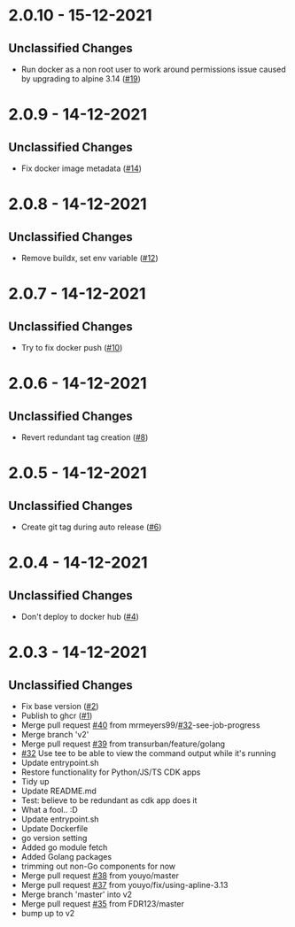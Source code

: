# 2.0.10 - 15-12-2021

## Unclassified Changes

- Run docker as a non root user to work around permissions issue caused by upgrading to alpine 3.14 ([#19](https://github.com/mrmeyers99/aws-cdk-github-actions/issues19))

# 2.0.9 - 14-12-2021

## Unclassified Changes

- Fix docker image metadata ([#14](https://github.com/mrmeyers99/aws-cdk-github-actions/issues14))

# 2.0.8 - 14-12-2021

## Unclassified Changes

- Remove buildx, set env variable ([#12](https://github.com/mrmeyers99/aws-cdk-github-actions/issues12))

# 2.0.7 - 14-12-2021

## Unclassified Changes

- Try to fix docker push ([#10](https://github.com/mrmeyers99/aws-cdk-github-actions/issues10))

# 2.0.6 - 14-12-2021

## Unclassified Changes

- Revert redundant tag creation ([#8](https://github.com/mrmeyers99/aws-cdk-github-actions/issues8))

# 2.0.5 - 14-12-2021

## Unclassified Changes

- Create git tag during auto release ([#6](https://github.com/mrmeyers99/aws-cdk-github-actions/issues6))

# 2.0.4 - 14-12-2021

## Unclassified Changes

- Don't deploy to docker hub ([#4](https://github.com/mrmeyers99/aws-cdk-github-actions/issues4))

# 2.0.3 - 14-12-2021

## Unclassified Changes

- Fix base version ([#2](https://github.com/mrmeyers99/aws-cdk-github-actions/issues2))
- Publish to ghcr ([#1](https://github.com/mrmeyers99/aws-cdk-github-actions/issues1))
- Merge pull request [#40](https://github.com/mrmeyers99/aws-cdk-github-actions/issues40) from mrmeyers99/[#32](https://github.com/mrmeyers99/aws-cdk-github-actions/issues32)-see-job-progress
- Merge branch 'v2'
- Merge pull request [#39](https://github.com/mrmeyers99/aws-cdk-github-actions/issues39) from transurban/feature/golang
- [#32](https://github.com/mrmeyers99/aws-cdk-github-actions/issues32) Use tee to be able to view the command output while it's running
- Update entrypoint.sh
- Restore functionality for Python/JS/TS CDK apps
- Tidy up
- Update README.md
- Test: believe to be redundant as cdk app does it
- What a fool..  :D
- Update entrypoint.sh
- Update Dockerfile
- go version setting
- Added go module fetch
- Added Golang packages
- trimming out non-Go components for now
- Merge pull request [#38](https://github.com/mrmeyers99/aws-cdk-github-actions/issues38) from youyo/master
- Merge pull request [#37](https://github.com/mrmeyers99/aws-cdk-github-actions/issues37) from youyo/fix/using-apline-3.13
- Merge branch 'master' into v2
- Merge pull request [#35](https://github.com/mrmeyers99/aws-cdk-github-actions/issues35) from FDR123/master
- bump up to v2

